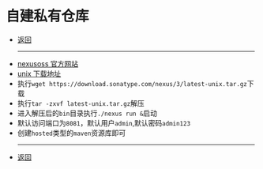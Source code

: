 # 自建私有仓库

- [返回](README.md)
  ***
- [nexusoss 官方网站](https://www.sonatype.com/nexus-repository-oss)
- [unix 下载地址](https://download.sonatype.com/nexus/3/latest-unix.tar.gz)
- 执行`wget https://download.sonatype.com/nexus/3/latest-unix.tar.gz`下载
- 执行`tar -zxvf latest-unix.tar.gz`解压
- 进入解压后的`bin`目录执行`./nexus run &`启动
- 默认访问端口为`8081`，默认用户`admin`,默认密码`admin123`
- 创建`hosted`类型的`maven`资源库即可
  ***
- [返回](README.md)
